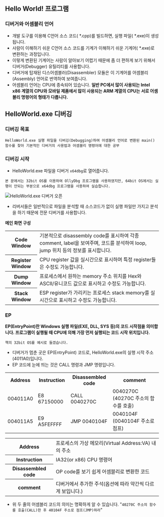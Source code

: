 ## Hello World! 프로그램

### 디버거와 어셈블리 언어
- 개발 도구를 이용해 C언어 소스 코드( *.cpp)를 빌드하면, 실행 파일( *.exe)이 생성됩니다.
- 사람이 이해하기 쉬운 C언어 소스 코드를 기계가 이해하기 쉬운 기계어( *.exe)로 변환하는 과정입니다.
- 이렇게 변환된 기계어는 사람이 알아보기 어렵기 때문에 좀 더 편하게 보기 위해서 디버거(Debugger) 유틸리티를 사용합니다.
- 디버거에 탑재된 디스어셈블러(Disassembler) 모듈은 이 기계어를 어셈블리(Assembly) 언어로 번역하여 보여줍니다.
- 어셈블리 언어는 CPU에 종속되어 있습니다. **일반 PC에서 많이 사용되는 Intel x86 계열의 CPU와 모바일 제품에서 많이 사용되는 ARM 계열의 CPU는 서로 어셈블리 명령어의 형태가 다릅니다.**

## HelloWorld.exe 디버깅

### 디버깅 목표
```HelloWorld.exe 실행 파일을 디버깅(Debugging)하여 어셈블리 언어로 변환된 main() 함수를 찾아 기본적인 디버거의 사용법과 어셈블리 명령어에 대한 공부```

### 디버깅 시작
- HelloWorld.exe 파일을 디버거 ```x64dbg```로 열어줍니다.

```본 문에서는 32bit OS를 이용하여 OllyDbg 프로그램을 사용하였지만, 64bit OS에서는 실행이 안되는 부분으로 x64dbg 프로그램을 사용하여 실습합니다.```

![HelloWorld.exe 디버거 오픈](./Image/helloworldexe.png)
- 리버서들은 일반적으로 파일을 분석할 때 소스코드가 없이 실행 파일만 가지고 분석을 하기 때문에 전문 디버거를 사용합니다.

**메인 화면 구성**
<table>
<tr><th>Code Window</th><td>기본적으로 disassembly code를 표시하여 각종 comment, label을 보여주며, 코드를 분석하여 loop, jump 위치 등의 정보를 표시합니다.</td></tr>
<tr><th>Register Window</th><td>CPU register 값을 실시간으로 표시하며 특정 register들은 수정도 가능합니다.</td></tr>
<tr><th>Dump Window</th><td>프로세스에서 원하는 memory 주소 위치를 Hex와 ASCII/유니코드 값으로 표시하고 수정도 가능합니다.</td></tr>
<tr><th>Stack Window</th><td>ESP register가 가리키는 프로세스 stack memory를 실시간으로 표시하고 수정도 가능합니다.</td></tr>
</table>

### EP
**EP(EntryPoint)란 Windows 실행 파일(EXE, DLL, SYS 등)의 코드 시작점을 의미합니다. 프로그램이 실행될 때 CPU에 의해 가장 먼저 실행되는 코드 시작 위치입니다.**

```책의 32bit OS를 예시로 들겠습니다.```
- 디버거가 멈춘 곳은 EP(EntryPoint) 코드로, HelloWorld.exe의 실행 시작 주소(4011A0)입니다.
- EP 코드에 눈에 띄는 것은 CALL 명령과 JMP 명령입니다.

<table>
<tr><th>Address</th><th>Instruction</th><th>Disassembled code</th><th>comment</th></tr>
<tr><td>004011A0</td><td>E8 67150000</td><td>CALL 0040270C</td><td>0040270C (40270C 주소의 함수를 호출)</td></tr>
<tr><td>004011A5</td><td>E9 A5FEFFFF</td><td>JMP 0040104F</td><td>0040104F (0040104F 주소로 점프)</td></tr>
</table>

<table>
<tr><th>Address</th><td>프로세스의 가상 메모리(Virtual Address:VA) 내의 주소</td></tr>
<tr><th>Instruction</th><td>IA32(or x86) CPU 명령어</td></tr>
<tr><th>Disassembled code</th><td>OP code를 보기 쉽게 어셈블리로 변환한 코드</td></tr>
<tr><th>comment</th><td>디버거에서 추가한 주석(옵션에 따라 약간씩 다르게 보입니다.)</td></tr>
</table>

- 위 두 줄의 어셈블리 코드의 의미는 명확하게 알 수 있습니다.
"```40270C 주소의 함수를 호출(CALL)한 후 40104F 주소로 점프(JMP)하라```"



